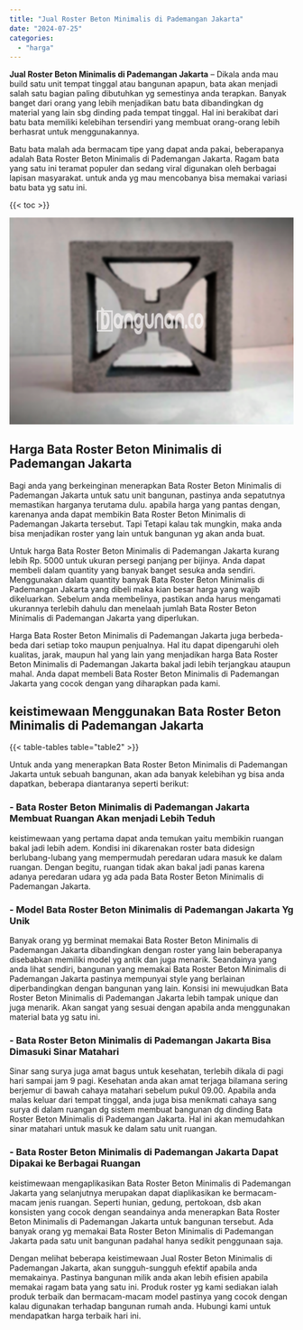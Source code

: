 ```yaml
---
title: "Jual Roster Beton Minimalis di Pademangan Jakarta"
date: "2024-07-25"
categories: 
  - "harga"
---
```


**Jual Roster Beton Minimalis di Pademangan Jakarta** – Dikala anda mau build satu unit tempat tinggal atau bangunan apapun, bata akan menjadi salah satu bagian paling dibutuhkan yg semestinya anda terapkan. Banyak banget dari orang yang lebih menjadikan batu bata dibandingkan dg material yang lain sbg dinding pada tempat tinggal. Hal ini berakibat dari batu bata memiliki kelebihan tersendiri yang membuat orang-orang lebih berhasrat untuk menggunakannya.

Batu bata malah ada bermacam tipe yang dapat anda pakai, beberapanya adalah Bata Roster Beton Minimalis di Pademangan Jakarta. Ragam bata yang satu ini teramat populer dan sedang viral digunakan oleh berbagai lapisan masyarakat. untuk anda yg mau mencobanya bisa memakai variasi batu bata yg satu ini.

{{< toc >}}

![Jual Roster Beton Minimalis di Pademangan Jakarta](/images/bata-roster-minimalis-26.png)

## Harga Bata Roster Beton Minimalis di Pademangan Jakarta

Bagi anda yang berkeinginan menerapkan Bata Roster Beton Minimalis di Pademangan Jakarta untuk satu unit bangunan, pastinya anda sepatutnya memastikan harganya terutama dulu. apabila harga yang pantas dengan, karenanya anda dapat membikin Bata Roster Beton Minimalis di Pademangan Jakarta tersebut. Tapi Tetapi kalau tak mungkin, maka anda bisa menjadikan roster yang lain untuk bangunan yg akan anda buat.

Untuk harga Bata Roster Beton Minimalis di Pademangan Jakarta kurang lebih Rp. 5000 untuk ukuran persegi panjang per bijinya. Anda dapat membeli dalam quantity yang banyak banget sesuka anda sendiri. Menggunakan dalam quantity banyak Bata Roster Beton Minimalis di Pademangan Jakarta yang dibeli maka kian besar harga yang wajib dikeluarkan. Sebelum anda membelinya, pastikan anda harus mengamati ukurannya terlebih dahulu dan menelaah jumlah Bata Roster Beton Minimalis di Pademangan Jakarta yang diperlukan.

Harga Bata Roster Beton Minimalis di Pademangan Jakarta juga berbeda-beda dari setiap toko maupun penjualnya. Hal itu dapat dipengaruhi oleh kualitas, jarak, maupun hal yang lain yang menjadikan harga Bata Roster Beton Minimalis di Pademangan Jakarta bakal jadi lebih terjangkau ataupun mahal. Anda dapat membeli Bata Roster Beton Minimalis di Pademangan Jakarta yang cocok dengan yang diharapkan pada kami.

## keistimewaan Menggunakan Bata Roster Beton Minimalis di Pademangan Jakarta

{{< table-tables table="table2" >}}

Untuk anda yang menerapkan Bata Roster Beton Minimalis di Pademangan Jakarta untuk sebuah bangunan, akan ada banyak kelebihan yg bisa anda dapatkan, beberapa diantaranya seperti berikut:

### \- Bata Roster Beton Minimalis di Pademangan Jakarta Membuat Ruangan Akan menjadi Lebih Teduh

keistimewaan yang pertama dapat anda temukan yaitu membikin ruangan bakal jadi lebih adem. Kondisi ini dikarenakan roster bata didesign berlubang-lubang yang mempermudah peredaran udara masuk ke dalam ruangan. Dengan begitu, ruangan tidak akan bakal jadi panas karena adanya peredaran udara yg ada pada Bata Roster Beton Minimalis di Pademangan Jakarta.

### \- Model Bata Roster Beton Minimalis di Pademangan Jakarta Yg Unik

Banyak orang yg berminat memakai Bata Roster Beton Minimalis di Pademangan Jakarta dibandingkan dengan roster yang lain beberapanya disebabkan memiliki model yg antik dan juga menarik. Seandainya yang anda lihat sendiri, bangunan yang memakai Bata Roster Beton Minimalis di Pademangan Jakarta pastinya mempunyai style yang berlainan diperbandingkan dengan bangunan yang lain. Konsisi ini mewujudkan Bata Roster Beton Minimalis di Pademangan Jakarta lebih tampak unique dan juga menarik. Akan sangat yang sesuai dengan apabila anda menggunakan material bata yg satu ini.

### \- Bata Roster Beton Minimalis di Pademangan Jakarta Bisa Dimasuki Sinar Matahari

Sinar sang surya juga amat bagus untuk kesehatan, terlebih dikala di pagi hari sampai jam 9 pagi. Kesehatan anda akan amat terjaga bilamana sering berjemur di bawah cahaya matahari sebelum pukul 09.00. Apabila anda malas keluar dari tempat tinggal, anda juga bisa menikmati cahaya sang surya di dalam ruangan dg sistem membuat bangunan dg dinding Bata Roster Beton Minimalis di Pademangan Jakarta. Hal ini akan memudahkan sinar matahari untuk masuk ke dalam satu unit ruangan.

### \- Bata Roster Beton Minimalis di Pademangan Jakarta Dapat Dipakai ke Berbagai Ruangan

keistimewaan mengaplikasikan Bata Roster Beton Minimalis di Pademangan Jakarta yang selanjutnya merupakan dapat diaplikasikan ke bermacam-macam jenis ruangan. Seperti hunian, gedung, pertokoan, dsb akan konsisten yang cocok dengan seandainya anda menerapkan Bata Roster Beton Minimalis di Pademangan Jakarta untuk bangunan tersebut. Ada banyak orang yg memakai Bata Roster Beton Minimalis di Pademangan Jakarta pada satu unit bangunan padahal hanya sedikit penggunaan saja.

Dengan melihat beberapa keistimewaan Jual Roster Beton Minimalis di Pademangan Jakarta, akan sungguh-sungguh efektif apabila anda memakainya. Pastinya bangunan milik anda akan lebih efisien apabila memakai ragam bata yang satu ini. Produk roster yg kami sediakan ialah produk terbaik dan bermacam-macam model pastinya yang cocok dengan kalau digunakan terhadap bangunan rumah anda. Hubungi kami untuk mendapatkan harga terbaik hari ini.
